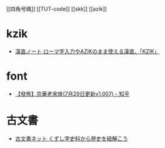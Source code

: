 [[四角号碼]]
[[TUT-code]]
[[skk]]
[[azik]]

# kzik

- [漢直ノート ローマ字入力やAZIKのまま使える漢直、「KZIK」](http://taffy632.blog24.fc2.com/blog-entry-95.html)

# font

- [【發佈】京華老宋体(7月29日更新v1.007) - 知乎](https://zhuanlan.zhihu.com/p/637491623)

# 古文書

- [古文書ネット くずし字史料から歴史を紐解こう](https://komonjyo.net/index.html)
